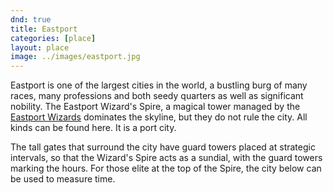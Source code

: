```yaml
---
dnd: true
title: Eastport
categories: [place]
layout: place
image: ../images/eastport.jpg
---
```


Eastport is one of the largest cities in the world, a bustling burg of many races, many professions and both seedy quarters as well as significant nobility.  The Eastport Wizard's Spire, a magical tower managed by the [Eastport Wizards](../factions/the-eastport-wizards) dominates the skyline, but they do not rule the city.  All kinds can be found here.  It is a port city.

The tall gates that surround the city have guard towers placed at strategic intervals, so that the Wizard's Spire acts as a sundial, with the guard towers marking the hours.  For those elite at the top of the Spire, the city below can be used to measure time.
